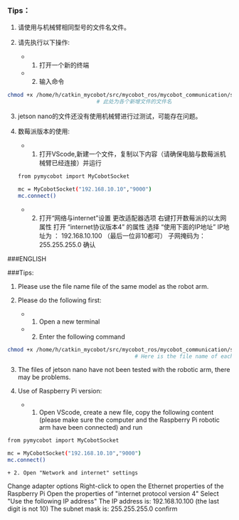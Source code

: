 ### Tips：

1. 请使用与机械臂相同型号的文件名文件。

2. 请先执行以下操作:
   + 1. 打开一个新的终端
   + 2. 输入命令
```bash
chmod +x /home/h/catkin_mycobot/src/mycobot_ros/mycobot_communication/scripts/xxx.py
							# 此处为各个新增文件的文件名
```
3. jetson nano的文件还没有使用机械臂进行过测试，可能存在问题。

4. 数莓派版本的使用:
   + 1. 打开VScode,新建一个文件，复制以下内容（请确保电脑与数莓派机械臂已经连接）并运行
	```bash
	from pymycobot import MyCobotSocket

	mc = MyCobotSocket("192.168.10.10","9000")
	mc.connect()
	```

   + 2. 打开“网络与internet”设置
	更改适配器选项
	右键打开数莓派的以太网属性
	打开 “internet协议版本4” 的属性
	选择 “使用下面的IP地址”
	IP地址为 ：  192.168.10.100 （最后一位非10都可）
	子网掩码为： 255.255.255.0
	确认
	
	
###ENGLISH

###Tips:

1. Please use the file name file of the same model as the robot arm.

2. Please do the following first:
    + 1. Open a new terminal
    + 2. Enter the following command
```bash
chmod +x /home/h/catkin_mycobot/src/mycobot_ros/mycobot_communication/scripts/xxx.py
										# Here is the file name of each new file
````
3. The files of jetson nano have not been tested with the robotic arm, there may be problems.

4. Use of Raspberry Pi version:
    + 1. Open VScode, create a new file, copy the following content (please make sure the computer and the Raspberry Pi robotic arm have been connected) and run
```bash
from pymycobot import MyCobotSocket

mc = MyCobotSocket("192.168.10.10","9000")
mc.connect()
````

    + 2. Open "Network and internet" settings
Change adapter options
Right-click to open the Ethernet properties of the Raspberry Pi
Open the properties of "internet protocol version 4"
Select "Use the following IP address"
The IP address is: 192.168.10.100 (the last digit is not 10)
The subnet mask is: 255.255.255.0
	confirm






